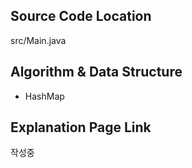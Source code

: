 ## Source Code Location

src/Main.java

## Algorithm & Data Structure

- HashMap

## Explanation Page Link

작성중